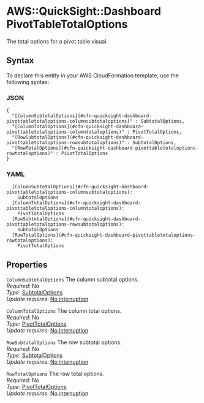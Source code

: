 # AWS::QuickSight::Dashboard PivotTableTotalOptions<a name="aws-properties-quicksight-dashboard-pivottabletotaloptions"></a>

The total options for a pivot table visual\.

## Syntax<a name="aws-properties-quicksight-dashboard-pivottabletotaloptions-syntax"></a>

To declare this entity in your AWS CloudFormation template, use the following syntax:

### JSON<a name="aws-properties-quicksight-dashboard-pivottabletotaloptions-syntax.json"></a>

```
{
  "[ColumnSubtotalOptions](#cfn-quicksight-dashboard-pivottabletotaloptions-columnsubtotaloptions)" : SubtotalOptions,
  "[ColumnTotalOptions](#cfn-quicksight-dashboard-pivottabletotaloptions-columntotaloptions)" : PivotTotalOptions,
  "[RowSubtotalOptions](#cfn-quicksight-dashboard-pivottabletotaloptions-rowsubtotaloptions)" : SubtotalOptions,
  "[RowTotalOptions](#cfn-quicksight-dashboard-pivottabletotaloptions-rowtotaloptions)" : PivotTotalOptions
}
```

### YAML<a name="aws-properties-quicksight-dashboard-pivottabletotaloptions-syntax.yaml"></a>

```
  [ColumnSubtotalOptions](#cfn-quicksight-dashboard-pivottabletotaloptions-columnsubtotaloptions): 
    SubtotalOptions
  [ColumnTotalOptions](#cfn-quicksight-dashboard-pivottabletotaloptions-columntotaloptions): 
    PivotTotalOptions
  [RowSubtotalOptions](#cfn-quicksight-dashboard-pivottabletotaloptions-rowsubtotaloptions): 
    SubtotalOptions
  [RowTotalOptions](#cfn-quicksight-dashboard-pivottabletotaloptions-rowtotaloptions): 
    PivotTotalOptions
```

## Properties<a name="aws-properties-quicksight-dashboard-pivottabletotaloptions-properties"></a>

`ColumnSubtotalOptions`  <a name="cfn-quicksight-dashboard-pivottabletotaloptions-columnsubtotaloptions"></a>
The column subtotal options\.  
*Required*: No  
*Type*: [SubtotalOptions](aws-properties-quicksight-dashboard-subtotaloptions.md)  
*Update requires*: [No interruption](https://docs.aws.amazon.com/AWSCloudFormation/latest/UserGuide/using-cfn-updating-stacks-update-behaviors.html#update-no-interrupt)

`ColumnTotalOptions`  <a name="cfn-quicksight-dashboard-pivottabletotaloptions-columntotaloptions"></a>
The column total options\.  
*Required*: No  
*Type*: [PivotTotalOptions](aws-properties-quicksight-dashboard-pivottotaloptions.md)  
*Update requires*: [No interruption](https://docs.aws.amazon.com/AWSCloudFormation/latest/UserGuide/using-cfn-updating-stacks-update-behaviors.html#update-no-interrupt)

`RowSubtotalOptions`  <a name="cfn-quicksight-dashboard-pivottabletotaloptions-rowsubtotaloptions"></a>
The row subtotal options\.  
*Required*: No  
*Type*: [SubtotalOptions](aws-properties-quicksight-dashboard-subtotaloptions.md)  
*Update requires*: [No interruption](https://docs.aws.amazon.com/AWSCloudFormation/latest/UserGuide/using-cfn-updating-stacks-update-behaviors.html#update-no-interrupt)

`RowTotalOptions`  <a name="cfn-quicksight-dashboard-pivottabletotaloptions-rowtotaloptions"></a>
The row total options\.  
*Required*: No  
*Type*: [PivotTotalOptions](aws-properties-quicksight-dashboard-pivottotaloptions.md)  
*Update requires*: [No interruption](https://docs.aws.amazon.com/AWSCloudFormation/latest/UserGuide/using-cfn-updating-stacks-update-behaviors.html#update-no-interrupt)